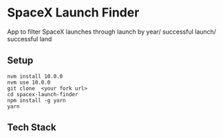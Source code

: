 # SpaceX Launch Finder

App to filter SpaceX launches through launch by year/ successful launch/ successful land

## Setup 

```
nvm install 10.0.0
nvm use 10.0.0
git clone  <your fork url>
cd spacex-launch-finder
npm install -g yarn
yarn
```

## Tech Stack

